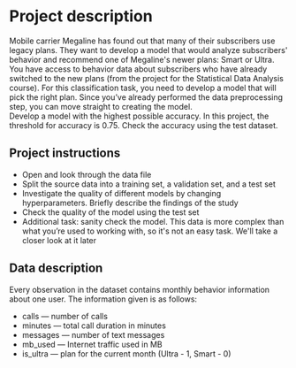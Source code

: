 <h1>Project description</h1>
Mobile carrier Megaline has found out that many of their subscribers use legacy plans. They want to develop a model that would analyze subscribers' behavior and recommend one of Megaline's newer plans: Smart or Ultra.
You have access to behavior data about subscribers who have already switched to the new plans (from the project for the Statistical Data Analysis course). For this classification task, you need to develop a model that will pick the right plan. Since you’ve already performed the data preprocessing step, you can move straight to creating the model.<br>
Develop a model with the highest possible accuracy. In this project, the threshold for accuracy is 0.75. Check the accuracy using the test dataset.

<h2>Project instructions</h2>
<ul><li>Open and look through the data file</li>
<li>Split the source data into a training set, a validation set, and a test set</li>
<li>Investigate the quality of different models by changing hyperparameters. Briefly describe the findings of the study</li>
<li>Check the quality of the model using the test set</li>
<li>Additional task: sanity check the model. This data is more complex than what you’re used to working with, so it's not an easy task. We'll take a closer look at it later</li></ul>

<h2>Data description</h2>
Every observation in the dataset contains monthly behavior information about one user. The information given is as follows:
<ul><li>сalls — number of calls</li>
<li>minutes — total call duration in minutes</li>
<li>messages — number of text messages</li>
<li>mb_used — Internet traffic used in MB</li>
<li>is_ultra — plan for the current month (Ultra - 1, Smart - 0)</li></ul>
